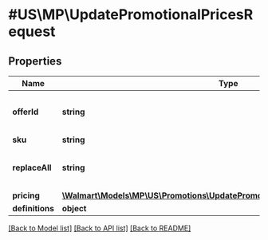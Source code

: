 # #US\MP\UpdatePromotionalPricesRequest

## Properties

Name | Type | Description | Notes
------------ | ------------- | ------------- | -------------
**offerId** | **string** | This is applicable only for promotions | [optional]
**sku** | **string** |  |
**replaceAll** | **string** | This is applicable only for promotions | [optional]
**pricing** | [**\Walmart\Models\MP\US\Promotions\UpdatePromotionalPricesRequestPricingInner[]**](UpdatePromotionalPricesRequestPricingInner.md) |  |
**definitions** | **object** |  | [optional]


[[Back to Model list]](../) [[Back to API list]](../../Api/US/MP) [[Back to README]](../../README.md)
